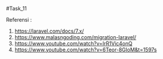#Task_11

Referensi : 
1. https://laravel.com/docs/7.x/
2. https://www.malasngoding.com/migration-laravel/
3. https://www.youtube.com/watch?v=IrR1Vic4onQ
4. https://www.youtube.com/watch?v=6Teor-8GIoM&t=1597s
